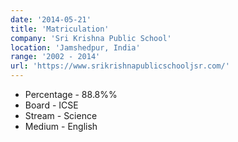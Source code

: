 ```yaml
---
date: '2014-05-21'
title: 'Matriculation'
company: 'Sri Krishna Public School'
location: 'Jamshedpur, India'
range: '2002 - 2014'
url: 'https://www.srikrishnapublicschooljsr.com/'
---
```


- Percentage - 88.8%%
- Board - ICSE
- Stream - Science
- Medium - English
